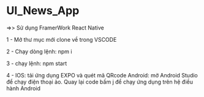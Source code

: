 # UI_News_App

=>> Sử dụng FramerWork React Native

1 - Mở thư mục mới clone về trong VSCODE

2 - Chạy dòng lệnh: npm i

3 - chạy lệnh: npm start

4 - IOS: tải ứng dụng EXPO và quét mã QRcode
Android: mở Android Studio để chạy điện thoại ảo. Quay lại code bấm j để chạy ứng dụng trên hệ điều hành Android
